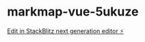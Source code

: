 # markmap-vue-5ukuze

[Edit in StackBlitz next generation editor ⚡️](https://stackblitz.com/~/github.com/zjrwtx/markmap-vue-5ukuze)